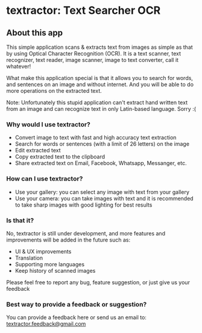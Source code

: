 # textractor: Text Searcher OCR

## About this app

This simple application scans & extracts text from images as simple as that by using Optical Character Recognition (OCR). It is a text scanner, text recognizer, text reader, image scanner, image to text converter, call it whatever!

What make this application special is that it allows you to search for words, and sentences on an image and without internet. And you will be able to do more operations on the extracted text.

Note: Unfortunately this stupid application can't extract hand written text from an image and can recognize text in only Latin-based language. Sorry :(

### Why would I use textractor?
- Convert image to text with fast and high accuracy text extraction
- Search for words or sentences (with a limit of 26 letters) on the image
- Edit extracted text
- Copy extracted text to the clipboard
- Share extracted text on Email, Facebook, Whatsapp, Messanger, etc.

### How can I use textractor?
- Use your gallery: you can select any image with text from your gallery
- Use your camera: you can take images with text and it is recommended to take sharp images with good lighting for best results

### Is that it?
No, textractor is still under development, and more features and improvements will be added in the future such as:
- UI & UX improvements
- Translation
- Supporting more languages
- Keep history of scanned images

Please feel free to report any bug, feature suggestion, or just give us your feedback

### Best way to provide a feedback or suggestion?
You can provide a feedback here or send us an email to: textractor.feedback@gmail.com
